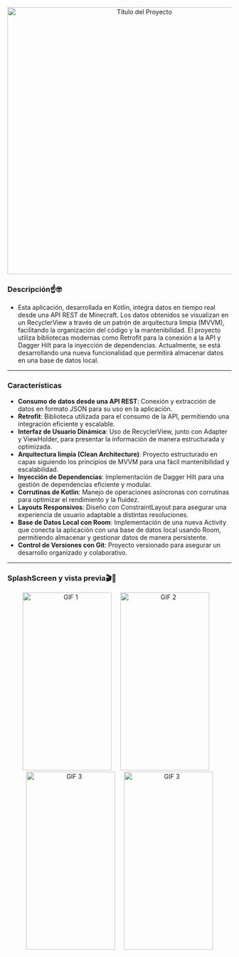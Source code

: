 <p align="center">
	<img src="https://i.ibb.co/8NXSM1k/minecraft-title.png" alt="Título del Proyecto" width="600"/>
</p>

### Descripción☝🤓

- Esta aplicación, desarrollada en Kotlin, integra datos en tiempo real desde una API REST de Minecraft. Los datos obtenidos se visualizan en un RecyclerView a través de un patrón de arquitectura limpia (MVVM), facilitando la organización del código y la mantenibilidad. El proyecto utiliza bibliotecas modernas como Retrofit para la conexión a la API y Dagger Hilt para la inyección de dependencias. Actualmente, se está desarrollando una nueva funcionalidad que permitirá almacenar datos en una base de datos local.

------------
### Características 

- **Consumo de datos desde una API REST**: Conexión y extracción de datos en formato JSON para su uso en la aplicación.
- **Retrofit**: Biblioteca utilizada para el consumo de la API, permitiendo una integración eficiente y escalable.
- **Interfaz de Usuario Dinámica**: Uso de RecyclerView, junto con Adapter y ViewHolder, para presentar la información de manera estructurada y optimizada.
- **Arquitectura limpia (Clean Architecture)**: Proyecto estructurado en capas siguiendo los principios de MVVM para una fácil mantenibilidad y escalabilidad.
- **Inyección de Dependencias**: Implementación de Dagger Hilt para una gestión de dependencias eficiente y modular.
- **Corrutinas de Kotlin**: Manejo de operaciones asíncronas con corrutinas para optimizar el rendimiento y la fluidez.
- **Layouts Responsivos**: Diseño con ConstraintLayout para asegurar una experiencia de usuario adaptable a distintas resoluciones.
- **Base de Datos Local con Room**: Implementación de una nueva Activity que conecta la aplicación con una base de datos local usando Room, permitiendo almacenar y gestionar datos de manera persistente.
- **Control de Versiones con Git**: Proyecto versionado para asegurar un desarrollo organizado y colaborativo.

------------
### SplashScreen y vista previa🎬👀

<p align="center">
    <img src="https://media.giphy.com/media/0VGF9A2XxZ6vzvTGZ1/giphy.gif" alt="GIF 1" width="200" height="400"> 
    &nbsp; &nbsp;
    <img src="https://media.giphy.com/media/SVxyxR5k0d2ejnUHea/giphy.gif" alt="GIF 2" width="200" height="400">
    &nbsp; &nbsp; 
    <img src="https://media.giphy.com/media/R8T6ksID9FRpGa4MYr/giphy.gif" alt="GIF 3" width="200" height="400">
    &nbsp; &nbsp;
    <img src="https://media.giphy.com/media/EocSWguUt5Z1svlZft/giphy.gif" alt="GIF 3" width="200" height="400">
</p>

